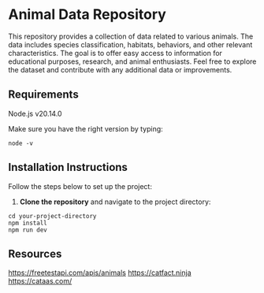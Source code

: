 # Animal Data Repository

This repository provides a collection of data related to various animals. The data includes species classification, habitats, behaviors, and other relevant characteristics. The goal is to offer easy access to information for educational purposes, research, and animal enthusiasts. Feel free to explore the dataset and contribute with any additional data or improvements.

## Requirements

Node.js v20.14.0

Make sure you have the right version by typing:

```
node -v
```

## Installation Instructions

Follow the steps below to set up the project:

1. **Clone the repository** and navigate to the project directory:

```
cd your-project-directory
npm install
npm run dev
```

## Resources

https://freetestapi.com/apis/animals
https://catfact.ninja
https://cataas.com/
